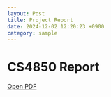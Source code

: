 ```yaml
---
layout: Post
title: Project Report
date: 2024-12-02 12:20:23 +0900
category: sample
---
```


# CS4850 Report

<a href="_posts/SP-27 Pinky Spotify app Final report1.pdf" target="_blank">Open PDF</a>
